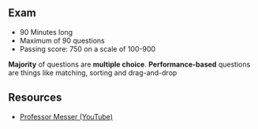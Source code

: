## Exam

- 90 Minutes long
- Maximum of 90 questions
- Passing score: 750 on a scale of 100-900

**Majority** of questions are **multiple choice**.
**Performance-based** questions are things like matching, sorting and drag-and-drop

## Resources

- [Professor Messer (YouTube)](https://www.youtube.com/playlist?list=PLG49S3nxzAnl4QDVqK-hOnoqcSKEIDDuv)


